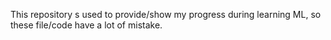 This repository s used to provide/show my progress during learning ML, so these file/code have a lot of mistake.
